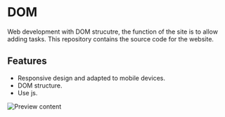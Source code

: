 # **DOM**

Web development with DOM strucutre, the function of the site is to allow adding tasks. This repository contains the source code for the website.
## Features

- Responsive design and adapted to mobile devices.
- DOM structure.
- Use js.

![Preview content](https://i.imgur.com/iV68SOb.png)